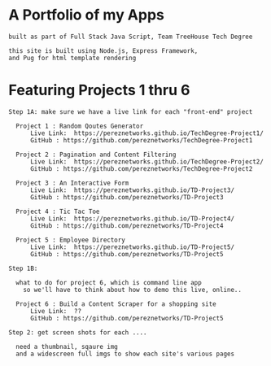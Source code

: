 # A Portfolio of my Apps

    built as part of Full Stack Java Script, Team TreeHouse Tech Degree  

    this site is built using Node.js, Express Framework,
    and Pug for html template rendering


# Featuring Projects 1 thru 6

    Step 1A: make sure we have a live link for each "front-end" project

      Project 1 : Random Qoutes Generator
          Live Link:  https://pereznetworks.github.io/TechDegree-Project1/
          GitHub : https://github.com/pereznetworks/TechDegree-Project1

      Project 2 : Pagination and Content Filtering
          Live Link:  https://pereznetworks.github.io/TechDegree-Project2/
          GitHub : https://github.com/pereznetworks/TechDegree-Project2

      Project 3 : An Interactive Form
          Live Link:  https://pereznetworks.github.io/TD-Project3/
          GitHub : https://github.com/pereznetworks/TD-Project3

      Project 4 : Tic Tac Toe
          Live Link:  https://pereznetworks.github.io/TD-Project4/
          GitHub : https://github.com/pereznetworks/TD-Project4

      Project 5 : Employee Directory
          Live Link:  https://pereznetworks.github.io/TD-Project5/
          GitHub : https://github.com/pereznetworks/TD-Project5

    Step 1B:

      what to do for project 6, which is command line app
        so we'll have to think about how to demo this live, online..

      Project 6 : Build a Content Scraper for a shopping site
          Live Link:  ??
          GitHub : https://github.com/pereznetworks/TD-Project5

    Step 2: get screen shots for each ....

      need a thumbnail, sqaure img
      and a widescreen full imgs to show each site's various pages
